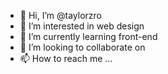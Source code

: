 - 👋 Hi, I’m @taylorzro
- 👀 I’m interested in web design
- 🌱 I’m currently learning front-end
- 💞️ I’m looking to collaborate on 
- 📫 How to reach me ...

<!---
taylorzro/taylorzro is a ✨ special ✨ repository because its `README.md` (this file) appears on your GitHub profile.
You can click the Preview link to take a look at your changes.
--->
